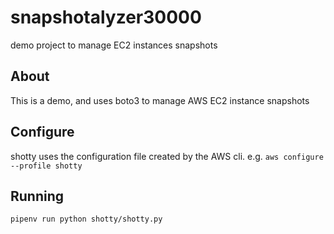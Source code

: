# snapshotalyzer30000
demo project to manage EC2 instances snapshots

## About
This is a demo, and uses boto3 to manage AWS EC2 instance snapshots

## Configure

shotty uses the configuration file created by the AWS cli. e.g.
`aws configure --profile shotty`

## Running 
`pipenv run python shotty/shotty.py`
